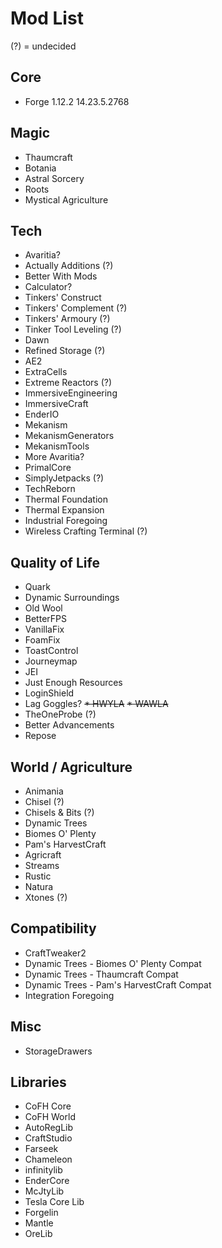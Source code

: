 # Mod List

(?) = undecided


## Core
* Forge 1.12.2 14.23.5.2768

## Magic
* Thaumcraft
* Botania
* Astral Sorcery
* Roots
* Mystical Agriculture

## Tech
* Avaritia?
* Actually Additions (?)
* Better With Mods
* Calculator?
* Tinkers' Construct
* Tinkers' Complement (?)
* Tinkers' Armoury (?)
* Tinker Tool Leveling (?)
* Dawn
* Refined Storage (?)
* AE2
* ExtraCells
* Extreme Reactors (?)
* ImmersiveEngineering
* ImmersiveCraft
* EnderIO
* Mekanism
* MekanismGenerators
* MekanismTools
* More Avaritia?
* PrimalCore
* SimplyJetpacks (?)
* TechReborn
* Thermal Foundation
* Thermal Expansion
* Industrial Foregoing
* Wireless Crafting Terminal (?)

## Quality of Life
* Quark
* Dynamic Surroundings
* Old Wool
* BetterFPS
* VanillaFix
* FoamFix
* ToastControl
* Journeymap
* JEI
* Just Enough Resources
* LoginShield
* Lag Goggles?
~~* HWYLA~~
~~* WAWLA~~
* TheOneProbe (?)
* Better Advancements
* Repose

## World / Agriculture
* Animania
* Chisel (?)
* Chisels & Bits (?)
* Dynamic Trees
* Biomes O' Plenty
* Pam's HarvestCraft
* Agricraft
* Streams
* Rustic
* Natura
* Xtones (?)

## Compatibility
* CraftTweaker2
* Dynamic Trees - Biomes O' Plenty Compat
* Dynamic Trees - Thaumcraft Compat
* Dynamic Trees - Pam's HarvestCraft Compat
* Integration Foregoing

## Misc
* StorageDrawers

## Libraries
* CoFH Core
* CoFH World
* AutoRegLib
* CraftStudio
* Farseek
* Chameleon
* infinitylib
* EnderCore
* McJtyLib
* Tesla Core Lib
* Forgelin
* Mantle
* OreLib
